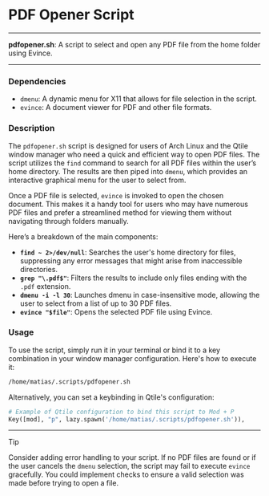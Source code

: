 # PDF Opener Script

---

**pdfopener.sh**: A script to select and open any PDF file from the home folder using Evince.

---

### Dependencies

- `dmenu`: A dynamic menu for X11 that allows for file selection in the script.
- `evince`: A document viewer for PDF and other file formats.

### Description

The `pdfopener.sh` script is designed for users of Arch Linux and the Qtile window manager who need a quick and efficient way to open PDF files. The script utilizes the `find` command to search for all PDF files within the user’s home directory. The results are then piped into `dmenu`, which provides an interactive graphical menu for the user to select from.

Once a PDF file is selected, `evince` is invoked to open the chosen document. This makes it a handy tool for users who may have numerous PDF files and prefer a streamlined method for viewing them without navigating through folders manually.

Here’s a breakdown of the main components:

- **`find ~ 2>/dev/null`**: Searches the user's home directory for files, suppressing any error messages that might arise from inaccessible directories.
- **`grep "\.pdf$"`**: Filters the results to include only files ending with the `.pdf` extension.
- **`dmenu -i -l 30`**: Launches dmenu in case-insensitive mode, allowing the user to select from a list of up to 30 PDF files.
- **`evince "$file"`**: Opens the selected PDF file using Evince.

### Usage

To use the script, simply run it in your terminal or bind it to a key combination in your window manager configuration. Here's how to execute it:

```bash
/home/matias/.scripts/pdfopener.sh
```

Alternatively, you can set a keybinding in Qtile's configuration:

```python
# Example of Qtile configuration to bind this script to Mod + P
Key([mod], "p", lazy.spawn('/home/matias/.scripts/pdfopener.sh')),
```

---

> [!TIP]
> Consider adding error handling to your script. If no PDF files are found or if the user cancels the `dmenu` selection, the script may fail to execute `evince` gracefully. You could implement checks to ensure a valid selection was made before trying to open a file.
